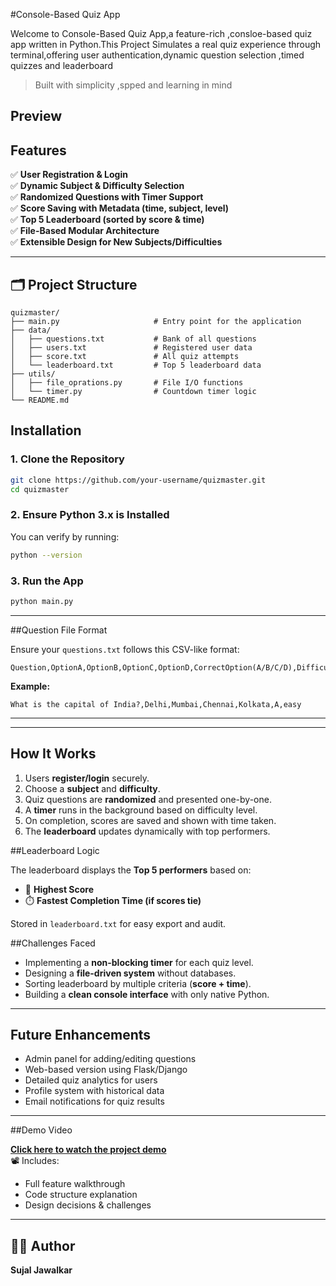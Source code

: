 #Console-Based Quiz App

Welcome to Console-Based Quiz App,a feature-rich ,consloe-based quiz app written in Python.This Project Simulates a real quiz experience through terminal,offering user authentication,dynamic question selection ,timed quizzes and leaderboard

> Built with simplicity ,spped and learning in mind

## Preview


## Features

✅ **User Registration & Login**  
✅ **Dynamic Subject & Difficulty Selection**  
✅ **Randomized Questions with Timer Support**  
✅ **Score Saving with Metadata (time, subject, level)**  
✅ **Top 5 Leaderboard (sorted by score & time)**  
✅ **File-Based Modular Architecture**  
✅ **Extensible Design for New Subjects/Difficulties**

---

## 🗂 Project Structure

```
quizmaster/
├── main.py                     # Entry point for the application
├── data/
│   ├── questions.txt           # Bank of all questions
│   ├── users.txt               # Registered user data
│   ├── score.txt               # All quiz attempts
│   └── leaderboard.txt         # Top 5 leaderboard data
├── utils/
│   ├── file_oprations.py       # File I/O functions
│   └── timer.py                # Countdown timer logic
└── README.md

```
## Installation

### 1. Clone the Repository

```bash
git clone https://github.com/your-username/quizmaster.git
cd quizmaster
```

### 2. Ensure Python 3.x is Installed

You can verify by running:
```bash
python --version
```

### 3. Run the App

```bash
python main.py
```

---
##Question File Format

Ensure your `questions.txt` follows this CSV-like format:

```
Question,OptionA,OptionB,OptionC,OptionD,CorrectOption(A/B/C/D),Difficulty(easy/medium/hard)
```

**Example:**
```
What is the capital of India?,Delhi,Mumbai,Chennai,Kolkata,A,easy
```

---

---
## How It Works

1. Users **register/login** securely.
2. Choose a **subject** and **difficulty**.
3. Quiz questions are **randomized** and presented one-by-one.
4. A **timer** runs in the background based on difficulty level.
5. On completion, scores are saved and shown with time taken.
6. The **leaderboard** updates dynamically with top performers.

##Leaderboard Logic

The leaderboard displays the **Top 5 performers** based on:
- 🎯 **Highest Score**
- ⏱️ **Fastest Completion Time (if scores tie)**

Stored in `leaderboard.txt` for easy export and audit.


##Challenges Faced

- Implementing a **non-blocking timer** for each quiz level.
- Designing a **file-driven system** without databases.
- Sorting leaderboard by multiple criteria (**score + time**).
- Building a **clean console interface** with only native Python.

---

##  Future Enhancements

- Admin panel for adding/editing questions
- Web-based version using Flask/Django
- Detailed quiz analytics for users
- Profile system with historical data
- Email notifications for quiz results

---
##Demo Video

 **[Click here to watch the project demo](https://youtu.be/your-video-link)**  
📽️ Includes:
- Full feature walkthrough
- Code structure explanation
- Design decisions & challenges
---
## 👨‍💻 Author

**Sujal Jawalkar**
